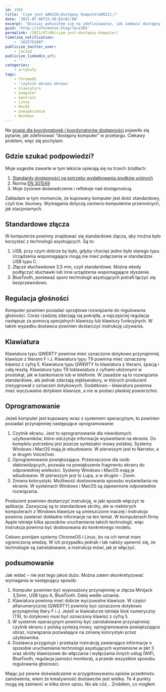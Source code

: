 ```yaml
---
id: 2385
title: 'Czym jest &#8220;dostępny komputer&#8221;?'
date: '2021-07-08T15:30:02+02:00'
excerpt: 'Dzisiaj pokusiłem się na zdefiniowanie, jak zamówić dostępny komputer. Właściwie każdy współczesny komputer można uznać za dostępny, ale trzeba uważać na szczegóły.'
guid: 'http://informaton.blog/?p=2385'
permalink: /2021/07/08/czym-jest-dostepny-komputer/
timeline_notification:
    - '1625751007'
publicize_twitter_user:
    - jaczad
publicize_linkedin_url:
    - ''
categories:
    - artykuły
tags:
    - ChromeOS
    - 'czytnik ekranu ekranu'
    - klawiatura
    - komputer
    - kontrast
    - Linux
    - MacOS
    - powiększenie
    - Windows
---
```


Na [grupie dla koordynatorek i koordynatorów dostępności](https://www.facebook.com/groups/forumkoordynatorowdostepnosci) pojawiło się pytanie, jak zdefiniować “dostępny komputer” w przetargu. Ciekawy problem, więc się pochylam.

## Gdzie szukać podpowiedzi?

Moje sugestie zawarte w tym tekście opierają się na trzech źródłach:

1. [Standardy dostępności na potrzeby wydatkowania środków unijnych](https://www.funduszeeuropejskie.gov.pl/media/55002/Zalacznik_nr_2_do_Wytycznych_w_zakresie_rownosci_zatwiedzone_050418.docx)
2. Norma [EN 301549](https://www.etsi.org/deliver/etsi_en/301500_301599/301549/02.01.02_60/en_301549v020102p.pdf)
3. Moje życiowe doświadczenie i refleksje nad dostępnością.

Zakładam w tym momencie, że kupowany komputer jest dość standardowy, czyli tzw. biurowy. Wymagania dotyczą zarówno komputerów przenośnych, jak stacjonarnych.

## Standardowe złącza

W komputerze powinny znajdować się standardowe złącza, aby można było korzystać z technologii asystujących. Są to:

1. USB, przy czym dobrze by było, gdyby chociaż jedno było starego typu. Urządzenia wspomagające mogą nie mieć połączenia w standardzie USB typu C.
2. Złącze słuchawkowe 3,5 mm, czyli standardowe. Można wtedy podłączyć słuchawki lub inne urządzenia wspomagające słyszenie.
3. BlueTooth, ponieważ sporo technologii asystujących potrafi łączyć się bezprzewodowo.

## Regulacja głośności

Komputer powinien posiadać sprzętowe rozwiązanie do regulowania głośności. Coraz rzadziej zdarzają się pokrętła, a najczęściej regulacja następuje za pomocą specjalnych klawiszy lub klawiszy funkcyjnych. W takim wypadku dostawca powinien dostarczyć instrukcję używania.

## Klawiatura

Klawiatura typu QWERTY powinna mieć oznaczone dotykowo przynajmniej klawisze z literami F i J. Klawiatura typu T9 powinna mieć oznaczony klawisz z cyfrą 5. Klawiatura typu QWERTY to klawiatura z literami, spacją i całą resztą. Klawiatura typu T9 toklawiatura z cyframi ułożonymi w prostokąt, jak w bankomacie lub w telefonie. W zasadzie są to rozwiązania standardowe, ale jednak zdarzają sięklawiatury, w których producent zrezygnował z oznaczeń dotykowych. Dodatkowo – klawiatura powinna mieć wyczuwalne dotykiem klawisze, a nie w postaci płaskiej powierzchni.

## Oprogramowanie

Jeżeli komputer jest kupowany wraz z systemem operacyjnym, to powinien posiadać przynajmniej następujące oprogramowanie:

1. Czytnik ekranu. Jest to oprogramowanie dla niewidomych użytkowników, które odczytuje informacje wyświetlane na ekranie. Do kompletu potrzebny jest jeszcze syntezator mowy polskiej. Systemy Windows i MacOS mają je wbudowane. W pierwszym jest to Narrator, a w drugim VoiceOver.
2. Oprogramowanie powiększające. Przeznaczone dla osób słabowidzących, pozwala na powiększenie fragmentu ekranu do odpowiedniej wielkości. Systemy Windows i MacOS mają je wbudowane. W pierwszym jest to Lupa, a w drugim – Zoom.
3. Zmiana kolorystyki. Możliwość dostosowania sposobu wyświetlania na ekranie. W systemach Windows i MacOS są zapewnione odpowiednie rozwiązania.

Producent powinien dostarczyć instrukcję, w jaki sposób włączyć te aplikacje. Zazwyczaj są to standardowe skróty, ale w niektórych komputerach z Windows klawisze są umieszczone inaczej i instrukcja powinna zawierać dokładne informacje na ten temat. W komputerach firmy Apple istnieje kilka sposobów uruchamiania takich technologii, więc instrukcja powinna być dostosowana do konkretnego modelu.

Celowo pomijam systemy ChromeOS i Linux, bo na ich temat mam ograniczoną wiedzę. W ich przypadku jednak i tak należy upewnić się, że technologie są zainstalowane, a instrukcja mówi, jak je włączyć.

## podsumowanie

Jak widać – nie jest tego jakoś dużo. Można zatem skonkretyzować wymagania w następujący sposób:

1. Komputer powinien być wyposażony przynajmniej w złącza Minijack 3,5mm, USB typu A, BlueTooth. Dalej wedle uznania.
2. Klawiatura powinna mieć dobrze wyczuwalne klawisze. W części alfanumerycznej (QWERTY) powinny być oznaczone dotykowo przynajmniej litery F i J. Jeżeli w klawiaturze istnieje blok numeryczny (T9), to dotykowo musi być oznaczony klawisz z cyfrą 5.
3. W systemie operacyjnym powinny być zainstalowane przynajmniej: czytnik ekranu z polską syntezą mowy, oprogramowanie powiększające obraz, rozwiązania pozwalające na zmianę kolorystyki przez użytkownika.
4. Dostawca przygotuje i przekaże instrukcję zawierające informacje o sposobie uruchamiania technologii asystujących wymienione w pkt 3 oraz skróty klawiszowe do włączania i wyłączania innych usług (WiFi, BlueTooth, regulacja jasności monitora), a przede wszystkim sposobu regulowania głośności.

Mając już pewne doświadczenie w przygotowywaniu opisów przedmiotu zamówienia, wiem że kreatywność dostawców jest wielka. Te 4 punkty mogą się zamienić w kilka stron opisu. No ale cóż… Zrobiłem, co mogłem
